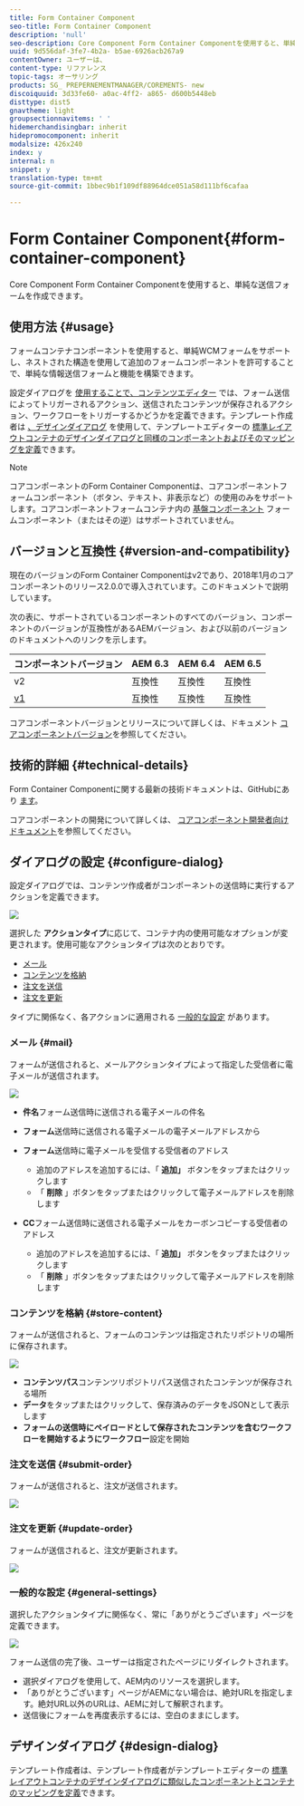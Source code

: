 ```yaml
---
title: Form Container Component
seo-title: Form Container Component
description: 'null'
seo-description: Core Component Form Container Componentを使用すると、単純な送信フォームを作成できます。
uuid: 9d556daf-3fe7-4b2a- b5ae-6926acb267a9
contentOwner: ユーザーは、
content-type: リファレンス
topic-tags: オーサリング
products: SG_ PREPERNEMENTMANAGER/COREMENTS- new
discoiquuid: 3d33fe60- a0ac-4ff2- a865- d600b5448eb
disttype: dist5
gnavtheme: light
groupsectionnavitems: ' '
hidemerchandisingbar: inherit
hidepromocomponent: inherit
modalsize: 426x240
index: y
internal: n
snippet: y
translation-type: tm+mt
source-git-commit: 1bbec9b1f109df88964dce051a58d111bf6cafaa

---
```



# Form Container Component{#form-container-component}

Core Component Form Container Componentを使用すると、単純な送信フォームを作成できます。

## 使用方法 {#usage}

フォームコンテナコンポーネントを使用すると、単純WCMフォームをサポートし、ネストされた構造を使用して追加のフォームコンポーネントを許可することで、単純な情報送信フォームと機能を構築できます。

設定ダイアログを [使用することで、コンテンツエディター](#configure-dialog) では、フォーム送信によってトリガーされるアクション、送信されたコンテンツが保存されるアクション、ワークフローをトリガーするかどうかを定義できます。テンプレート作成者は [、デザインダイアログ](#design-dialog) を使用して、テンプレートエディターの [標準レイアウトコンテナのデザインダイアログと同様のコンポーネントおよびそのマッピングを定義](https://helpx.adobe.com/experience-manager/6-5/sites/authoring/using/templates.html)できます。

>[!NOTE]
>
>コアコンポーネントのForm Container Componentは、コアコンポーネントフォームコンポーネント（ボタン、テキスト、非表示など）の使用のみをサポートします。コアコンポーネントフォームコンテナ内の [基盤コンポーネント](https://helpx.adobe.com/experience-manager/6-5/sites/authoring/using/default-components-foundation.html) フォームコンポーネント（またはその逆）はサポートされていません。

## バージョンと互換性 {#version-and-compatibility}

現在のバージョンのForm Container Componentはv2であり、2018年1月のコアコンポーネントのリリース2.0.0で導入されています。このドキュメントで説明しています。

次の表に、サポートされているコンポーネントのすべてのバージョン、コンポーネントのバージョンが互換性があるAEMバージョン、および以前のバージョンのドキュメントへのリンクを示します。

| コンポーネントバージョン | AEM 6.3 | AEM 6.4 | AEM 6.5 |
|--- |--- |--- |--- |
| v2 | 互換性 | 互換性 | 互換性 |
| [v1](form-container-v1.md) | 互換性 | 互換性 | 互換性 |

コアコンポーネントバージョンとリリースについて詳しくは、ドキュメント [コアコンポーネントバージョン](versions.md)を参照してください。

## 技術的詳細 {#technical-details}

Form Container Componentに関する最新の技術ドキュメントは、GitHubにあり [ます](https://github.com/adobe/aem-core-wcm-components/blob/master/content/src/content/jcr_root/apps/core/wcm/components/form/container/v2/container)。

コアコンポーネントの開発について詳しくは、 [コアコンポーネント開発者向けドキュメント](developing.md)を参照してください。

## ダイアログの設定 {#configure-dialog}

設定ダイアログでは、コンテンツ作成者がコンポーネントの送信時に実行するアクションを定義できます。

![](assets/screen_shot_2018-01-12at122046.png)

選択した **アクションタイプ**に応じて、コンテナ内の使用可能なオプションが変更されます。使用可能なアクションタイプは次のとおりです。

* [メール](#mail)
* [コンテンツを格納](#store-content)
* [注文を送信](#submit-order)
* [注文を更新](#update-order)

タイプに関係なく、各アクションに適用される [一般的な設定](#general-settings) があります。

### メール {#mail}

フォームが送信されると、メールアクションタイプによって指定した受信者に電子メールが送信されます。

![](assets/screen_shot_2018-01-12at122554.png)

* **件名**フォーム送信時に送信される電子メールの件名
* **フォーム**送信時に送信される電子メールの電子メールアドレスから
* **フォーム**送信時に電子メールを受信する受信者のアドレス

   * 追加のアドレスを追加するには、「 **追加」** ボタンをタップまたはクリックします
   * 「 **削除** 」ボタンをタップまたはクリックして電子メールアドレスを削除します
* **CC**フォーム送信時に送信される電子メールをカーボンコピーする受信者のアドレス
   * 追加のアドレスを追加するには、「 **追加」** ボタンをタップまたはクリックします
   * 「 **削除** 」ボタンをタップまたはクリックして電子メールアドレスを削除します

### コンテンツを格納 {#store-content}

フォームが送信されると、フォームのコンテンツは指定されたリポジトリの場所に保存されます。

![](assets/screen_shot_2018-01-12at122538.png)

* **コンテンツパス**コンテンツリポジトリパス送信されたコンテンツが保存される場所
* **データ**をタップまたはクリックして、保存済みのデータをJSONとして表示します
* **フォームの送信時にペイロードとして保存されたコンテンツを含むワークフローを開始するようにワークフロー**設定を開始

### 注文を送信 {#submit-order}

フォームが送信されると、注文が送信されます。

![](assets/chlimage_1-3.png)

### 注文を更新 {#update-order}

フォームが送信されると、注文が更新されます。

![](assets/chlimage_1-4.png)

### 一般的な設定 {#general-settings}

選択したアクションタイプに関係なく、常に「ありがとうございます」ページを定義できます。

![](assets/chlimage_1-5.png)

フォーム送信の完了後、ユーザーは指定されたページにリダイレクトされます。

* 選択ダイアログを使用して、AEM内のリソースを選択します。
* 「ありがとうございます」ページがAEMにない場合は、絶対URLを指定します。絶対URL以外のURLは、AEMに対して解釈されます。
* 送信後にフォームを再度表示するには、空白のままにします。

## デザインダイアログ {#design-dialog}

テンプレート作成者は、テンプレート作成者がテンプレートエディターの [標準レイアウトコンテナのデザインダイアログに類似したコンポーネントとコンテナのマッピングを定義](https://helpx.adobe.com/experience-manager/6-5/sites/authoring/using/templates.html)できます。